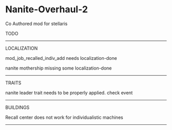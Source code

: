 # Nanite-Overhaul-2
Co Authored mod for stellaris

TODO

---------------------------------------------------------------------------

LOCALIZATION

mod_job_recalled_indiv_add needs localization-done

nanite mothership missing some localization-done

------------------------------------------------------------------------------

TRAITS

nanite leader trait needs to be properly applied. check event

-----------------------------------------------------------------------------

BUILDINGS

Recall center does not work for individualistic machines

---------------------------------------------------------------------------
